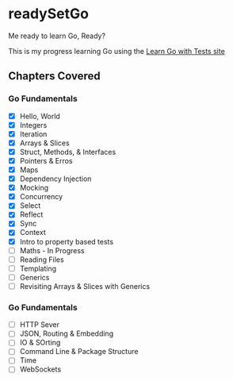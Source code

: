 # readySetGo

Me ready to learn Go, Ready?

This is my progress learning Go using the [Learn Go with Tests site](https://quii.gitbook.io/learn-go-with-tests/)


## Chapters Covered

### Go Fundamentals

- [X] Hello, World
- [X] Integers
- [X] Iteration
- [X] Arrays & Slices
- [X] Struct, Methods, & Interfaces
- [X] Pointers & Erros
- [X] Maps
- [X] Dependency Injection
- [X] Mocking
- [X] Concurrency
- [X] Select
- [X] Reflect
- [X] Sync
- [X] Context
- [X] Intro to property based tests
- [ ] Maths - In Progress
- [ ] Reading Files
- [ ] Templating
- [ ] Generics
- [ ] Revisiting Arrays & Slices with Generics

### Go Fundamentals

- [ ] HTTP Sever
- [ ] JSON, Routing & Embedding
- [ ] IO & SOrting
- [ ] Command Line & Package Structure
- [ ] Time
- [ ] WebSockets